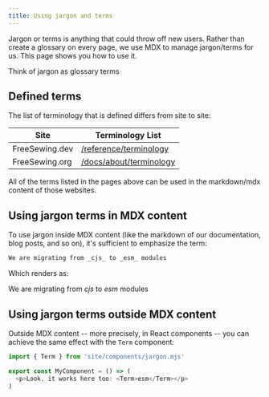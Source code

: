 ```yaml
---
title: Using jargon and terms
---
```


Jargon or terms is anything that could throw off new users.
Rather than create a glossary on every page, we use MDX to manage
jargon/terms for us. This page shows you how to use it.

<Tip compact>Think of jargon as glossary terms</Tip>

## Defined terms

The list of terminology that is defined differs from site to site:

| Site | Terminology List |
| ---- | ---------------- |
| FreeSewing.dev | [/reference/terminology](/reference/terminology) |
| FreeSewing.org | [/docs/about/terminology](https://freesewing.org/docs/about/terminology) |

All of the terms listed in the pages above can be used in the markdown/mdx
content of those websites.

## Using jargon terms in MDX content

To use jargon inside MDX content (like the markdown of our documentation, blog
posts, and so on), it's sufficient to emphasize the term:

```md
We are migrating from _cjs_ to _esm_ modules
```

Which renders as:

We are migrating from _cjs_ to _esm_ modules

## Using jargon terms outside MDX content

Outside MDX content -- more precisely, in React components -- you can achieve the same effect with the `Term` component:

```mjs
import { Term } from 'site/components/jargon.mjs'

export const MyComponent = () => (
  <p>Look, it works here too: <Term>esm</Term></p>
)
```

